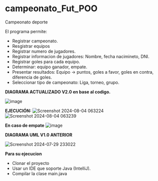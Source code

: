 # campeonato_Fut_POO
Campeonato deporte

El programa permite:

- Registrar campeonato.<br>
- Resgistrar equipos<br>
- Registrar numero de jugadores.<br>
- Registrar informacion de jugadores: Nombre, fecha nacimineto, DNI.<br>
- Registrar goles para cada equipo.<br>
- Determinar: equipo ganador, empate.<br>
- Presentar resultados: Equipo -> puntos, goles a favor, goles en contra, diferencia de goles.<br>
- Seleccionar tipo de campeonato: Liga, torneo, grupo.

**DIAGRAMA ACTUALIZADO V2.0 en base al codigo.**

![image](https://github.com/user-attachments/assets/7ca6baba-31f6-40de-8ef0-c561cc61b8b9)

**EJECUCIÓN:**
![Screenshot 2024-08-04 063224](https://github.com/user-attachments/assets/a92d9c33-a105-4189-b2b0-f909f6908b55)
![Screenshot 2024-08-04 063239](https://github.com/user-attachments/assets/e15796bb-f330-42b4-9a14-302a8d5bdb55)

**En caso de empate**
![image](https://github.com/user-attachments/assets/e22c765a-69c6-4265-9e71-f1d9a67a156b)

**DIAGRAMA UML V1.0 ANTERIOR**

![Screenshot 2024-07-29 233022](https://github.com/user-attachments/assets/ce05ad41-5274-4a96-a534-7f0c1b76fb87)


**Para su ejecucion**
- Clonar el proyecto
- Usar un IDE que soporte Java (IntelliJ).
- Compilar la clase main.java
